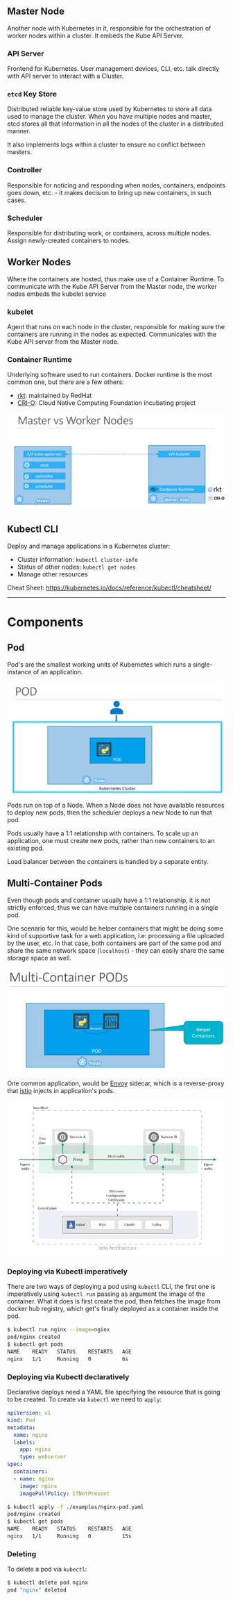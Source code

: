 
## **Master Node**

Another node with Kubernetes in it, responsible for the orchestration of worker
nodes within a cluster. It embeds the Kube API Server.

### API Server

Frontend for Kubernetes. User management devices, CLI, etc. talk directly with
API server to interact with a Cluster.

### `etcd` Key Store

Distributed reliable key-value store used by Kubernetes to store all data used
to manage the cluster. When you have multiple nodes and master, etcd stores all
that information in all the nodes of the cluster in a distributed manner.

It also implements logs within a cluster to ensure no conflict between masters.

### Controller

Responsible for noticing and responding when nodes, containers, endpoints goes
down, etc. - it makes decision to bring up new containers, in such cases.

### Scheduler

Responsible for distributing work, or containers, across multiple nodes. Assign
newly-created containers to nodes.

## **Worker Nodes**

Where the containers are hosted, thus make use of a Container Runtime.
To communicate with the Kube API Server from the Master node, the worker nodes
embeds the kubelet service

### kubelet

Agent that runs on each node in the cluster, responsible for making sure the
containers are running in the nodes as expected. Communicates with the Kube API
server from the Master node.

### Container Runtime

Underlying software used to run containers. Docker runtime is the most common
one, but there are a few others:
* [rkt](https://www.redhat.com/pt-br/topics/containers/what-is-rkt): maintained by RedHat
* [CRI-O](https://cri-o.io/): Cloud Native Computing Foundation incubating project

![Master and Worker nodes](./images/master-worker.png)

## Kubectl CLI

Deploy and manage applications in a Kubernetes cluster:
* Cluster information: `kubectl cluster-info`
* Status of other nodes: `kubectl get nodes`
* Manage other resources

Cheat Sheet: https://kubernetes.io/docs/reference/kubectl/cheatsheet/

------

# Components

## Pod

Pod's are the smallest working units of Kubernetes which runs a single-instance
of an application.

![Simple pod overview](./images/pod.png)

Pods run on top of a Node. When a Node does not have available resources to
deploy new pods, then the scheduler deploys a new Node to run that pod.

Pods usually have a 1:1 relationship with containers. To scale up an application,
one must create new pods, rather than new containers to an existing pod.

Load balancer between the containers is handled by a separate entity.

## Multi-Container Pods

Even though pods and container usually have a 1:1 relationship, it is not
strictly enforced, thus we can have multiple containers running in a single pod.

One scenario for this, would be helper containers that might be doing some kind
of supportive task for a web application, i.e: processing a file uploaded by the
user, etc. In that case, both containers are part of the same pod and share the
same network space (`localhost`) - they can easily share the same storage space
as well.

![Multi-container pods](./images/multi-container-pods.png)

One common application, would be [Envoy](https://www.envoyproxy.io/) sidecar,
which is a reverse-proxy that [istio](https://istio.io/) injects in
application's pods.

![Envoy sidecar in istio](./images/istio-envoy.png)

### Deploying via Kubectl imperatively

There are two ways of deploying a pod using `kubectl` CLI, the first one is
imperatively using `kubectl run` passing as argument the image of the container.
What it does is first create the pod, then fetches the image from
docker hub registry, which get's finally deployed as a container inside the pod.

```bash
$ kubectl run nginx --image=nginx
pod/nginx created
$ kubectl get pods
NAME    READY   STATUS    RESTARTS   AGE
nginx   1/1     Running   0          6s
```



### Deploying via Kubectl declaratively

Declarative deploys need a YAML file specifying the resource that is going to
be created. To create via `kubectl` we need to `apply`:

```yaml
apiVersion: v1
kind: Pod
metadata:
  name: nginx
  labels:
    app: nginx
    type: webserver
spec:
  containers:
  - name: nginx
    image: nginx
    imagePullPolicy: IfNotPresent
```

```bash
$ kubectl apply -f ./examples/nginx-pod.yaml
pod/nginx created
$ kubectl get pods
NAME    READY   STATUS    RESTARTS   AGE
nginx   1/1     Running   0          15s
```

### Deleting

To delete a pod via `kubectl`:

```bash
$ kubectl delete pod nginx
pod "nginx" deleted
```
